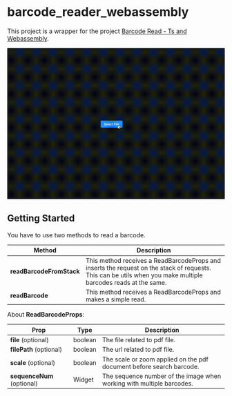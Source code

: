 # barcode_reader_webassembly

This project is a wrapper for the project [Barcode Read - Ts and Webassembly](https://github.com/emirdeliz/barcode-reader-zbar-webassembly).



<img src="https://raw.githubusercontent.com/emirdeliz/barcode_reader_webassembly/master/docs/demo.gif" width="700" height="auto" alt="Barcode reader webassembly - example"/>

## Getting Started

You have to use two methods to read a barcode. 

| **Method**               | **Description**                                                                                                                                                |
| ------------------------ | -------------------------------------------------------------------------------------------------------------------------------------------------------------- |
| **readBarcodeFromStack** | This method receives a ReadBarcodeProps and inserts the request on the stack of requests. This can be utils when you make multiple barcodes reads at the same. |
| **readBarcode**          | This method receives a ReadBarcodeProps and makes a simple read.                                                                                               |

About **ReadBarcodeProps**:

| **Prop**                   | **Type** | **Description**                                                       |
| -------------------------- | -------- | --------------------------------------------------------------------- |
| **file** (optional)        | boolean  | The file related to pdf file.                                         |
| **filePath** (optional)    | boolean  | The url related to pdf file.                                          |
| **scale** (optional)       | boolean  | The scale or zoom applied on the pdf document before search barcode.  |
| **sequenceNum** (optional) | Widget   | The sequence number of the image when working with multiple barcodes. |
